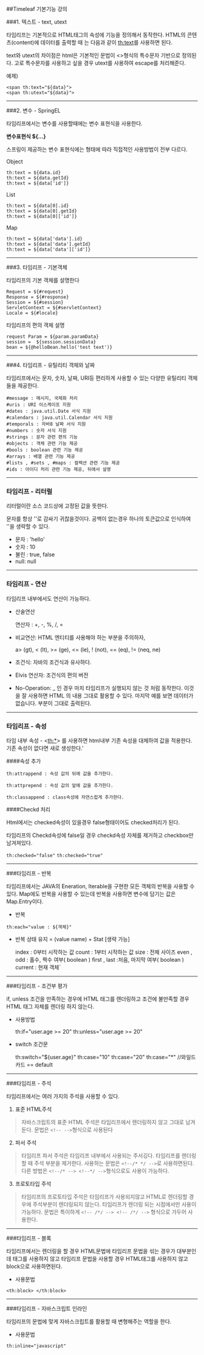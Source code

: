 ##Timeleaf 기본기능 강의

###1. 텍스트 - text, utext

타임리프는 기본적으로 HTML태그의 속성에 기능을 정의해서 동작한다. HTML의 콘텐츠(content)에 데이터를 출력할 때 는 다음과 같이 <th:text>를 사용하면 된다.

text와 utext의 차이점은 html은 기본적인 문법이 <>형식의 특수문자 기반으로 정의된다. 고로 특수문자를 사용하고 싶을 경우 utext를 사용하여 escape를 처리해준다.

예제)

    <span th:text="${data}">
    <span th:utext="${data}">

-------------------

###2. 변수 - SpringEL

타임리프에서는 변수를 사용할때에는 변수 표현식을 사용한다.

**변수표현식 ${...}**

스프링이 제공하는 변수 표현식에는 형태에 따라 직접적인 사용방법이 전부 다르다.

Object
    
    th:text = ${data.id}
    th:text = ${data.getId}
    th:text = ${data['id']}

List

    th:text = ${data[0].id}
    th:text = ${data[0].getId}
    th:text = ${data[0]['id']}

Map

    th:text = ${data['data'].id}
    th:text = ${data['data'].getId}
    th:text = ${data['data']['id']}

---------------
###3. 타임리프 - 기본객체

타임리프의 기본 객체를 설명한다

    Request = ${#request}
    Response = ${#response}
    Session = ${#session}
    ServletContext = ${#servletContext}
    Locale = ${#locale} 

타임리프의 편의 객체 설명

    request Param = ${param.paramData}
    session =  ${session.sessionData}
    bean = ${@helloBean.hello('test text')}

--------------
###4. 타임리프 - 유틸리티 객체와 날짜

타임리프에서는 문자, 숫자, 날짜, URI등 편리하게 사용할 수 있는 다양한 유틸리티 객체들을 제공한다.

    #message : 메시지, 국제화 처리
    #uris : URI 이스케이프 지원
    #dates : java.util.Date 서식 지원
    #calendars : java.util.Calendar 서식 지원
    #temporals : 자바8 날짜 서식 지원
    #numbers : 숫자 서식 지원
    #strings : 문자 관련 편의 기능
    #objects : 객체 관련 기능 제공
    #bools : boolean 관련 기능 제공
    #arrays : 배열 관련 기능 제공
    #lists , #sets , #maps : 컬렉션 관련 기능 제공
    #ids : 아이디 처리 관련 기능 제공, 뒤에서 설명

------------------
### 타임리프 - 리터럴

리터럴이란 소스 코드상에 고정된 값을 뜻한다.

문자를 항상 ''로 감싸기 귀찮을것이다. 공백이 없는경우 하나의 토큰값으로 인식하여 ''을 생략할 수 있다.

* 문자 : 'hello'
* 숫자 : 10
* 불린 : true, false
* null: null

------
### 타임리프 - 연산

타임리프 내부에서도 연산이 가능하다.

* 산술연산
    
  연산자 : +, -, %, /, =


* 비교연산: HTML 엔티티를 사용해야 하는 부분을 주의하자,

  a> (gt), < (lt), >= (ge), <= (le), ! (not), == (eq), != (neq, ne)

* 조건식: 자바의 조건식과 유사하다.

* Elvis 연산자: 조건식의 편의 버전

* No-Operation: _ 인 경우 마치 타임리프가 실행되지 않는 것 처럼 동작한다. 이것을 잘 사용하면 HTML
의 내용 그대로 활용할 수 있다. 마지막 예를 보면 데이터가 없습니다. 부분이 그대로 출력된다.

------------
### 타임리프 - 속성

타임 내부 속성 - <<th:*>> 를 사용하면 html내부 기존 속성을 대체하여 값을 적용한다. 기존 속성이 없다면 새로 생성한다.'

####속성 추가

`th:attrappend : 속성 값의 뒤에 값을 추가한다.`

`th:attprepend : 속성 값의 앞에 값을 추가한다.`

`th:classappend : class속성에 자연스럽게 추가한다.`

####Checkd 처리

Html에서는 checked속성이 있을경우 false형태이어도 checked처리가 된다.

타임리프의 Checkd속성에 false일 경우 checkd속성 자체를 제거하고 checkbox만 남겨져있다.

`th:checked="false"`
`th:checked="true"`

---------------
###타임리프 - 반복

타임리프에서는 JAVA의 Eneration, Iterable을 구현한 모든 객체의 반복을 사용할 수 있다.
Map에도 반복을 사용할 수 있는데 반복을 사용하면 변수에 담기는 값은 Map.Entry이다.

* 반복

`th:each="value : ${객체}"`


* 반복 상태 유지 = (value name) + Stat [생략 가능]


    index : 0부터 시작하는 값
    count : 1부터 시작하는 값
    size : 전체 사이즈
    even , odd : 홀수, 짝수 여부( boolean )
    first , last :처음, 마지막 여부( boolean )
    current : 현재 객체`

---------------------
###타임리프 - 조건부 평가

if, unless 조건을 만족하는 경우에 HTML 태그를 렌더링하고 조건에 불만족할 경우 HTML 태그 자체를 렌더링 하지 않는다.

* 사용방법


    th:if="user.age >= 20"
    th:unless="user.age >= 20"

* switch 조건문

    
    th:switch="${user.age}"
    th:case="10"
    th:case="20"
    th:case="*" //와일드카드 == default

--------------------
###타임리프 - 주석

타임리프에서는 여러 가지의 주석을 사용할 수 있다.

1. 표준 HTML주석

> 자바스크립트의 표준 HTML 주석은 타임리프에서 렌더링하지 않고 그대로 남겨둔다.
> 문법은 `<!-- -->`형식으로 사용된다

2. 파서 주석

> 타임리프 파서 주석은 타임리프 내부에서 사용되는 주서깅다. 타임리프를 렌더링 할 때 주석 부분을 제거한다.
> 사용하는 문법은 `<!--/* */ -->`로 사용하면된다. 다른 방법은 `<!--/* --> <!--*/ -->`형식으로도 사용이 가능하다.

3. 프로토타입 주석

> 타임리프의 프로토타입 주석은 타임리프가 사용되지않고 HTML로 렌더링할 경우에 주석부분이 렌더링되지 않는다.
> 타임리프가 렌더링 되는 시점에서만 사용이 가능하다.
> 문법은 특이하게 `<!-- /*/ --> <!-- /*/ -->` 형식으로 가두어 사용한다.

-------------------
###타임리프 - 블록

타임리프에서는 렌더링을 할 경우 HTML문법에 타임리프 문법을 섞는 경우가 대부분인데 태그를 사용하지 않고 타임리프 문법을 사용할 경우 
HTML태그를 사용하지 않고 block으로 사용하면된다.

* 사용문법

`<th:block>
</th:block>`

-----------------
###타임리프 - 자바스크립트 인라인

타임리프의 문법에 맞게 자바스크립트를 활용할 때 변형해주는 역할을 한다.

* 사용문법


`th:inline="javascript"`


